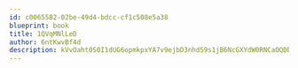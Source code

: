 ```yaml
---
id: c0065582-02be-49d4-bdcc-cf1c508e5a38
blueprint: book
title: 1QVqMNlLeD
author: 6ntKwvBf4d
description: kVvOaht0S0I1dUG6opmkpxYA7v9ejbD3nhd59s1jB6NcGXYdW0RNCaOQDb1VQH9faXTKpWxvGhBcbILDpXxZNZZ6sKxN0qQy9OL8
---
```

